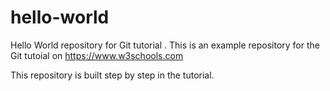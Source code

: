 # hello-world
Hello World repository for Git tutorial .
This is an example repository for the Git tutoial on https://www.w3schools.com 

This repository is built step by step in the tutorial.
